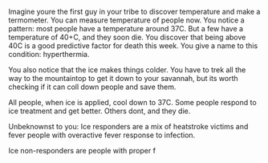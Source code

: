 Imagine youre the first guy in your tribe to discover temperature and make a termometer. You can measure temperature of people now. You notice a pattern: most people have a temperature around 37C. But a few have a temperature of 40+C, and they soon die. You discover that being above 40C is a good predictive factor for death this week. You give a name to this condition: hyperthermia.

You also notice that the ice makes things colder. You have to trek all the way to the mountaintop to get it down to your savannah, but its worth checking if it can coll down people and save them.

All people, when ice is applied, cool down to 37C. Some people respond to ice treatment and get better. Others dont, and they die.

Unbeknownst to you:
Ice responders are a mix of heatstroke victims and fever people with overactive fever response to infection.

Ice non-responders are people with proper f
